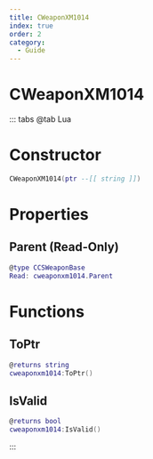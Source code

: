```yaml
---
title: CWeaponXM1014
index: true
order: 2
category:
  - Guide
---
```


# CWeaponXM1014

::: tabs
@tab Lua
# Constructor
```lua
CWeaponXM1014(ptr --[[ string ]])
```
# Properties
## Parent (Read-Only)
```lua
@type CCSWeaponBase
Read: cweaponxm1014.Parent
```
# Functions
## ToPtr
```lua
@returns string
cweaponxm1014:ToPtr()
```
## IsValid
```lua
@returns bool
cweaponxm1014:IsValid()
```

:::